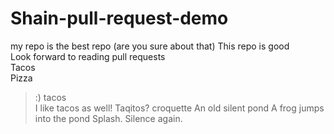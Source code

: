 # Shain-pull-request-demo

my repo is the best repo
(are you sure about that)
This repo is good  
Look forward to reading pull requests   
Tacos  
Pizza
>:)
tacos  
I like tacos as well!
Taqitos?
croquette
An old silent pond
A frog jumps into the pond
Splash. Silence again.
